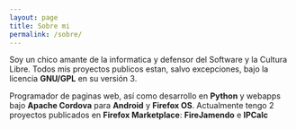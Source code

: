 ```yaml
---
layout: page
title: Sobre mi
permalink: /sobre/
---
```


Soy un chico amante de la informatica y defensor del Software y la Cultura Libre. Todos mis proyectos publicos estan, salvo excepciones, bajo la licencia **GNU/GPL** en su versión 3.

Programador de paginas web, así como desarrollo en **Python** y webapps bajo **Apache Cordova** para **Android** y **Firefox OS**. Actualmente tengo 2 proyectos publicados en **Firefox Marketplace**: **FireJamendo** e **IPCalc**
